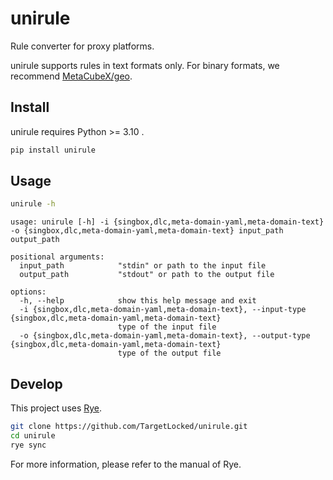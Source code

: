 # unirule

Rule converter for proxy platforms.

unirule supports rules in text formats only. For binary formats, we recommend [MetaCubeX/geo](https://github.com/MetaCubeX/geo).

## Install

unirule requires Python >= 3.10 .

```bash
pip install unirule
```

## Usage

```bash
unirule -h
```

```plain
usage: unirule [-h] -i {singbox,dlc,meta-domain-yaml,meta-domain-text} -o {singbox,dlc,meta-domain-yaml,meta-domain-text} input_path output_path

positional arguments:
  input_path            "stdin" or path to the input file
  output_path           "stdout" or path to the output file

options:
  -h, --help            show this help message and exit
  -i {singbox,dlc,meta-domain-yaml,meta-domain-text}, --input-type {singbox,dlc,meta-domain-yaml,meta-domain-text}
                        type of the input file
  -o {singbox,dlc,meta-domain-yaml,meta-domain-text}, --output-type {singbox,dlc,meta-domain-yaml,meta-domain-text}
                        type of the output file
```

## Develop

This project uses [Rye](https://rye.astral.sh/).

```bash
git clone https://github.com/TargetLocked/unirule.git
cd unirule
rye sync
```

For more information, please refer to the manual of Rye.
